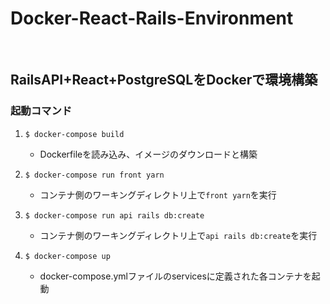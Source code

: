 # Docker-React-Rails-Environment
<br>

## RailsAPI+React+PostgreSQLをDockerで環境構築

### 起動コマンド

1. `$ docker-compose build`
   - Dockerfileを読み込み、イメージのダウンロードと構築

2. `$ docker-compose run front yarn`
   - コンテナ側のワーキングディレクトリ上で`front yarn`を実行
  
3. `$ docker-compose run api rails db:create`
   - コンテナ側のワーキングディレクトリ上で`api rails db:create`を実行
  
4. `$ docker-compose up`
   - docker-compose.ymlファイルのservicesに定義された各コンテナを起動

